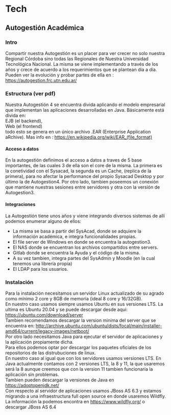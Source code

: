 # Tech

## Autogestión Académica 
### Intro
Compartir nuestra Autogestión es un placer para ver crecer no solo nuestra Regional Córdoba sino todas las Regionales de Nuestra Universidad Tecnológica Nacional.
La misma se viene implementando a través de los años y crece de acuerdo a los requerimientos que se plantean día a día.
Pueden ver la evolución y probar partes de ella en : https://autogestion.frc.utn.edu.ar/

### Estructura (ver pdf)
Nuestra Autogestión 4 se encuentra divida aplicando el modelo empresarial que implementan las aplicaciones desarrolladas en Java. Básicamente está divida en:  
 EJB (el backend),    
 Web (el frontend)   
todo esto se genera en un único archivo .EAR (Enterprise Application aRchive). Mas info en : https://en.wikipedia.org/wiki/EAR_(file_format)

#### Acceso a datos
En la autogestión definimos el acceso a datos a traves de 5 base importantes, de las cuales 3 de ella son el core de la misma. 
La primera es la conetividad con el Sysacad, la segunda es un Cache, (replica de la primera), para no afectar la performance del propio Sysacad Desktop y por último la de Autogestion4. Por otro lado, tambien poseemos un conexión que mantiene nuestras sesiones entre servidores y otra con la versión de Autogestion3.  

#### Integraciones
La Autogestión tiene unos años y viene integrando diversos sistemas de allí podemos enumerar alguno de ellos:  
+ La misma se basa a partir del SysAcad, donde se adquiere la información académica, e integra funcionalidades propias.
+ El file server de Windows en donde se encuentra la autogestion3.
+ El NAS donde se encuentran los archivos compartidos entre servers.
+ Gitlab donde se encuentra la Ayuda y el código de la misma.
+ A su vez tambien, integra partes del SysAdmin y Moodle (en la cual tenemos una librería propia)
+ El LDAP para los usuarios.

### Instalación
Para la instalación necesitamos un servidor Linux actualizado de su agrado como mínimo 2 core y 8GB de memoria (ideal 8 core y 16/32GB).  
En nuestro caso usamos siempre usamos Ubuntu en sus versiones LTS. La ultima es Ubuntu 20.04 y se puede descargar desde aqui:   
https://ubuntu.com/download/server   
Tambien recomendamos descargar la version minima del server que se encuentra en: http://archive.ubuntu.com/ubuntu/dists/focal/main/installer-amd64/current/legacy-images/netboot/   
Por otro lado necesitamos Java para ejecutar el servidor de aplicaciones y la aplicación propiamente dicha.   
Para ellos podemos optar por descargar los paquetes oficiales de los repositorios de las distrubuciones de linux.   
En nuestro caso al igual que con los servidores usamos versiones LTS. En Java actualmente contamos con 2 versiones LTS, la 8 y 11, la que usaremos será la 8 aunque creemos que con la version 11 tambien funcionaría la aplicación sin problemas.   
Tambien pueden descargar la versiones de Java en https://adoptopenjdk.net/    
Con respecto al servidor de aplicaciones usamos JBoss AS 6.3 y estamos migrando a una infraestructura full open source en donde usaremos Wildfly. La información la podemos encontra en https://www.wildfly.org/ o descargar JBoss AS 6.4  


